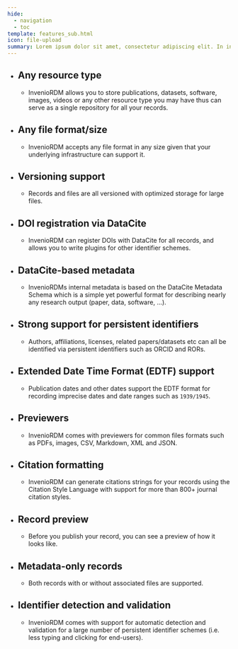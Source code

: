 ```yaml
---
hide:
  - navigation
  - toc
template: features_sub.html
icon: file-upload
summary: Lorem ipsum dolor sit amet, consectetur adipiscing elit. In interdum tellus vitae felis placerat cursus. Maecenas venenatis semper volutpat.
---
```


- ## Any resource type
    - InvenioRDM allows you to store publications, datasets,
  software, images, videos or any other resource type you may have thus can
  serve as a single repository for all your records.

- ## Any file format/size
    - InvenioRDM accepts any file format in any size given
  that your underlying infrastructure can support it.

- ## Versioning support
    - Records and files are all versioned with optimized
  storage for large files.

- ## DOI registration via DataCite
    - InvenioRDM can register DOIs with DataCite
  for all records, and allows you to write plugins for other identifier schemes.

- ## DataCite-based metadata
    - InvenioRDMs internal metadata is based on the
  DataCite Metadata Schema which is a simple yet powerful format for describing
  nearly any research output (paper, data, software, ...).

- ## Strong support for persistent identifiers
    - Authors, affiliations, licenses,
  related papers/datasets etc can all be identified via persistent identifiers
  such as ORCID and RORs.

- ## Extended Date Time Format (EDTF) support
    - Publication dates and other dates
   support the EDTF format for recording imprecise dates and date ranges such
   as ``1939/1945``.

- ## Previewers
    - InvenioRDM comes with previewers for common files formats such
  as PDFs, images, CSV, Markdown, XML and JSON.

- ## Citation formatting
    - InvenioRDM can generate citations strings for your
  records using the Citation Style Language with support for more than 800+
  journal citation styles.

- ## Record preview
    - Before you publish your record, you can see a preview of
  how it looks like.

- ## Metadata-only records
    - Both records with or without associated files are
  supported.

- ## Identifier detection and validation
    - InvenioRDM comes with support for automatic detection and validation for a large number of persistent identifier
  schemes (i.e. less typing and clicking for end-users).